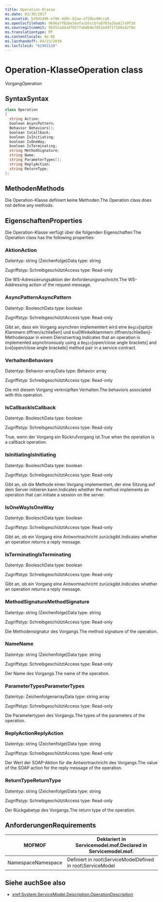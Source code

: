 ```yaml
---
title: Operation-Klasse
ms.date: 03/30/2017
ms.assetid: b19d1496-ef06-4d0c-b2ae-e728ec00cca0
ms.openlocfilehash: 9696a7f026e54afacb5ccbfa8703a2ba617a9f3d
ms.sourcegitcommit: 9b552addadfb57fab0b9e7852ed4f1f1b8a42f8e
ms.translationtype: MT
ms.contentlocale: de-DE
ms.lasthandoff: 04/23/2019
ms.locfileid: "61963110"
---
```

# <a name="operation-class"></a><span data-ttu-id="f1cd7-102">Operation-Klasse</span><span class="sxs-lookup"><span data-stu-id="f1cd7-102">Operation class</span></span>
<span data-ttu-id="f1cd7-103">Vorgang</span><span class="sxs-lookup"><span data-stu-id="f1cd7-103">Operation</span></span>  
  
## <a name="syntax"></a><span data-ttu-id="f1cd7-104">Syntax</span><span class="sxs-lookup"><span data-stu-id="f1cd7-104">Syntax</span></span>  
  
```csharp
class Operation  
{  
  string Action;  
  boolean AsyncPattern;  
  Behavior Behaviors[];  
  boolean IsCallback;  
  boolean IsInitiating;  
  boolean IsOneWay;  
  boolean IsTerminating;  
  string MethodSignature;  
  string Name;  
  string ParameterTypes[];  
  string ReplyAction;  
  string ReturnType;  
};  
```  
  
## <a name="methods"></a><span data-ttu-id="f1cd7-105">Methoden</span><span class="sxs-lookup"><span data-stu-id="f1cd7-105">Methods</span></span>  
 <span data-ttu-id="f1cd7-106">Die Operation-Klasse definiert keine Methoden.</span><span class="sxs-lookup"><span data-stu-id="f1cd7-106">The Operation class does not define any methods.</span></span>  
  
## <a name="properties"></a><span data-ttu-id="f1cd7-107">Eigenschaften</span><span class="sxs-lookup"><span data-stu-id="f1cd7-107">Properties</span></span>  
 <span data-ttu-id="f1cd7-108">Die Operation-Klasse verfügt über die folgenden Eigenschaften:</span><span class="sxs-lookup"><span data-stu-id="f1cd7-108">The Operation class has the following properties:</span></span>  
  
### <a name="action"></a><span data-ttu-id="f1cd7-109">Aktion</span><span class="sxs-lookup"><span data-stu-id="f1cd7-109">Action</span></span>  
 <span data-ttu-id="f1cd7-110">Datentyp: string (Zeichenfolge)</span><span class="sxs-lookup"><span data-stu-id="f1cd7-110">Data type: string</span></span>  
  
 <span data-ttu-id="f1cd7-111">Zugriffstyp: Schreibgeschützt</span><span class="sxs-lookup"><span data-stu-id="f1cd7-111">Access type: Read-only</span></span>  
  
 <span data-ttu-id="f1cd7-112">Die WS-Adressierungsaktion der Anforderungsnachricht.</span><span class="sxs-lookup"><span data-stu-id="f1cd7-112">The WS-Addressing action of the request message.</span></span>  
  
### <a name="asyncpattern"></a><span data-ttu-id="f1cd7-113">AsyncPattern</span><span class="sxs-lookup"><span data-stu-id="f1cd7-113">AsyncPattern</span></span>  
 <span data-ttu-id="f1cd7-114">Datentyp: Boolesch</span><span class="sxs-lookup"><span data-stu-id="f1cd7-114">Data type: boolean</span></span>  
  
 <span data-ttu-id="f1cd7-115">Zugriffstyp: Schreibgeschützt</span><span class="sxs-lookup"><span data-stu-id="f1cd7-115">Access type: Read-only</span></span>  
  
 <span data-ttu-id="f1cd7-116">Gibt an, dass ein Vorgang asynchron implementiert wird eine `Begin`[spitze Klammern öffnen/schließen] und `End`[Winkelklammern öffnen/schließen]-Methodenpaar in einem Dienstvertrag.</span><span class="sxs-lookup"><span data-stu-id="f1cd7-116">Indicates that an operation is implemented asynchronously using a `Begin`[open/close angle brackets] and `End`[open/close angle brackets] method pair in a service contract.</span></span>  
  
### <a name="behaviors"></a><span data-ttu-id="f1cd7-117">Verhalten</span><span class="sxs-lookup"><span data-stu-id="f1cd7-117">Behaviors</span></span>  
 <span data-ttu-id="f1cd7-118">Datentyp: Behavior-array</span><span class="sxs-lookup"><span data-stu-id="f1cd7-118">Data type: Behavior array</span></span>  
  
 <span data-ttu-id="f1cd7-119">Zugriffstyp: Schreibgeschützt</span><span class="sxs-lookup"><span data-stu-id="f1cd7-119">Access type: Read-only</span></span>  
  
 <span data-ttu-id="f1cd7-120">Die mit diesem Vorgang verknüpften Verhalten.</span><span class="sxs-lookup"><span data-stu-id="f1cd7-120">The behaviors associated with this operation.</span></span>  
  
### <a name="iscallback"></a><span data-ttu-id="f1cd7-121">IsCallback</span><span class="sxs-lookup"><span data-stu-id="f1cd7-121">IsCallback</span></span>  
 <span data-ttu-id="f1cd7-122">Datentyp: Boolesch</span><span class="sxs-lookup"><span data-stu-id="f1cd7-122">Data type: boolean</span></span>  
  
 <span data-ttu-id="f1cd7-123">Zugriffstyp: Schreibgeschützt</span><span class="sxs-lookup"><span data-stu-id="f1cd7-123">Access type: Read-only</span></span>  
  
 <span data-ttu-id="f1cd7-124">True, wenn der Vorgang ein Rückrufvorgang ist.</span><span class="sxs-lookup"><span data-stu-id="f1cd7-124">True when the operation is a callback operation.</span></span>  
  
### <a name="isinitiating"></a><span data-ttu-id="f1cd7-125">IsInitiating</span><span class="sxs-lookup"><span data-stu-id="f1cd7-125">IsInitiating</span></span>  
 <span data-ttu-id="f1cd7-126">Datentyp: Boolesch</span><span class="sxs-lookup"><span data-stu-id="f1cd7-126">Data type: boolean</span></span>  
  
 <span data-ttu-id="f1cd7-127">Zugriffstyp: Schreibgeschützt</span><span class="sxs-lookup"><span data-stu-id="f1cd7-127">Access type: Read-only</span></span>  
  
 <span data-ttu-id="f1cd7-128">Gibt an, ob die Methode einen Vorgang implementiert, der eine Sitzung auf dem Server initiieren kann.</span><span class="sxs-lookup"><span data-stu-id="f1cd7-128">Indicates whether the method implements an operation that can initiate a session on the server.</span></span>  
  
### <a name="isoneway"></a><span data-ttu-id="f1cd7-129">IsOneWay</span><span class="sxs-lookup"><span data-stu-id="f1cd7-129">IsOneWay</span></span>  
 <span data-ttu-id="f1cd7-130">Datentyp: Boolesch</span><span class="sxs-lookup"><span data-stu-id="f1cd7-130">Data type: boolean</span></span>  
  
 <span data-ttu-id="f1cd7-131">Zugriffstyp: Schreibgeschützt</span><span class="sxs-lookup"><span data-stu-id="f1cd7-131">Access type: Read-only</span></span>  
  
 <span data-ttu-id="f1cd7-132">Gibt an, ob ein Vorgang eine Antwortnachricht zurückgibt.</span><span class="sxs-lookup"><span data-stu-id="f1cd7-132">Indicates whether an operation returns a reply message.</span></span>  
  
### <a name="isterminating"></a><span data-ttu-id="f1cd7-133">IsTerminating</span><span class="sxs-lookup"><span data-stu-id="f1cd7-133">IsTerminating</span></span>  
 <span data-ttu-id="f1cd7-134">Datentyp: Boolesch</span><span class="sxs-lookup"><span data-stu-id="f1cd7-134">Data type: boolean</span></span>  
  
 <span data-ttu-id="f1cd7-135">Zugriffstyp: Schreibgeschützt</span><span class="sxs-lookup"><span data-stu-id="f1cd7-135">Access type: Read-only</span></span>  
  
 <span data-ttu-id="f1cd7-136">Gibt an, ob ein Vorgang eine Antwortnachricht zurückgibt.</span><span class="sxs-lookup"><span data-stu-id="f1cd7-136">Indicates whether an operation returns a reply message.</span></span>  
  
### <a name="methodsignature"></a><span data-ttu-id="f1cd7-137">MethodSignature</span><span class="sxs-lookup"><span data-stu-id="f1cd7-137">MethodSignature</span></span>  
 <span data-ttu-id="f1cd7-138">Datentyp: string (Zeichenfolge)</span><span class="sxs-lookup"><span data-stu-id="f1cd7-138">Data type: string</span></span>  
  
 <span data-ttu-id="f1cd7-139">Zugriffstyp: Schreibgeschützt</span><span class="sxs-lookup"><span data-stu-id="f1cd7-139">Access type: Read-only</span></span>  
  
 <span data-ttu-id="f1cd7-140">Die Methodensignatur des Vorgangs.</span><span class="sxs-lookup"><span data-stu-id="f1cd7-140">The method signature of the operation.</span></span>  
  
### <a name="name"></a><span data-ttu-id="f1cd7-141">Name</span><span class="sxs-lookup"><span data-stu-id="f1cd7-141">Name</span></span>  
 <span data-ttu-id="f1cd7-142">Datentyp: string (Zeichenfolge)</span><span class="sxs-lookup"><span data-stu-id="f1cd7-142">Data type: string</span></span>  
  
 <span data-ttu-id="f1cd7-143">Zugriffstyp: Schreibgeschützt</span><span class="sxs-lookup"><span data-stu-id="f1cd7-143">Access type: Read-only</span></span>  
  
 <span data-ttu-id="f1cd7-144">Der Name des Vorgangs.</span><span class="sxs-lookup"><span data-stu-id="f1cd7-144">The name of the operation.</span></span>  
  
### <a name="parametertypes"></a><span data-ttu-id="f1cd7-145">ParameterTypes</span><span class="sxs-lookup"><span data-stu-id="f1cd7-145">ParameterTypes</span></span>  
 <span data-ttu-id="f1cd7-146">Datentyp: Zeichenfolgenarray</span><span class="sxs-lookup"><span data-stu-id="f1cd7-146">Data type: string array</span></span>  
  
 <span data-ttu-id="f1cd7-147">Zugriffstyp: Schreibgeschützt</span><span class="sxs-lookup"><span data-stu-id="f1cd7-147">Access type: Read-only</span></span>  
  
 <span data-ttu-id="f1cd7-148">Die Parametertypen des Vorgangs.</span><span class="sxs-lookup"><span data-stu-id="f1cd7-148">The types of the parameters of the operation.</span></span>  
  
### <a name="replyaction"></a><span data-ttu-id="f1cd7-149">ReplyAction</span><span class="sxs-lookup"><span data-stu-id="f1cd7-149">ReplyAction</span></span>  
 <span data-ttu-id="f1cd7-150">Datentyp: string (Zeichenfolge)</span><span class="sxs-lookup"><span data-stu-id="f1cd7-150">Data type: string</span></span>  
  
 <span data-ttu-id="f1cd7-151">Zugriffstyp: Schreibgeschützt</span><span class="sxs-lookup"><span data-stu-id="f1cd7-151">Access type: Read-only</span></span>  
  
 <span data-ttu-id="f1cd7-152">Der Wert der SOAP-Aktion für die Antwortnachricht des Vorgangs.</span><span class="sxs-lookup"><span data-stu-id="f1cd7-152">The value of the SOAP action for the reply message of the operation.</span></span>  
  
### <a name="returntype"></a><span data-ttu-id="f1cd7-153">ReturnType</span><span class="sxs-lookup"><span data-stu-id="f1cd7-153">ReturnType</span></span>  
 <span data-ttu-id="f1cd7-154">Datentyp: string (Zeichenfolge)</span><span class="sxs-lookup"><span data-stu-id="f1cd7-154">Data type: string</span></span>  
  
 <span data-ttu-id="f1cd7-155">Zugriffstyp: Schreibgeschützt</span><span class="sxs-lookup"><span data-stu-id="f1cd7-155">Access type: Read-only</span></span>  
  
 <span data-ttu-id="f1cd7-156">Der Rückgabetyp des Vorgangs.</span><span class="sxs-lookup"><span data-stu-id="f1cd7-156">The return type of the operation.</span></span>  
  
## <a name="requirements"></a><span data-ttu-id="f1cd7-157">Anforderungen</span><span class="sxs-lookup"><span data-stu-id="f1cd7-157">Requirements</span></span>  
  
|<span data-ttu-id="f1cd7-158">MOF</span><span class="sxs-lookup"><span data-stu-id="f1cd7-158">MOF</span></span>|<span data-ttu-id="f1cd7-159">Deklariert in Servicemodel.mof.</span><span class="sxs-lookup"><span data-stu-id="f1cd7-159">Declared in Servicemodel.mof.</span></span>|  
|---------|-----------------------------------|  
|<span data-ttu-id="f1cd7-160">Namespace</span><span class="sxs-lookup"><span data-stu-id="f1cd7-160">Namespace</span></span>|<span data-ttu-id="f1cd7-161">Definiert in root\ServiceModel</span><span class="sxs-lookup"><span data-stu-id="f1cd7-161">Defined in root\ServiceModel</span></span>|  
  
## <a name="see-also"></a><span data-ttu-id="f1cd7-162">Siehe auch</span><span class="sxs-lookup"><span data-stu-id="f1cd7-162">See also</span></span>

- <xref:System.ServiceModel.Description.OperationDescription>
